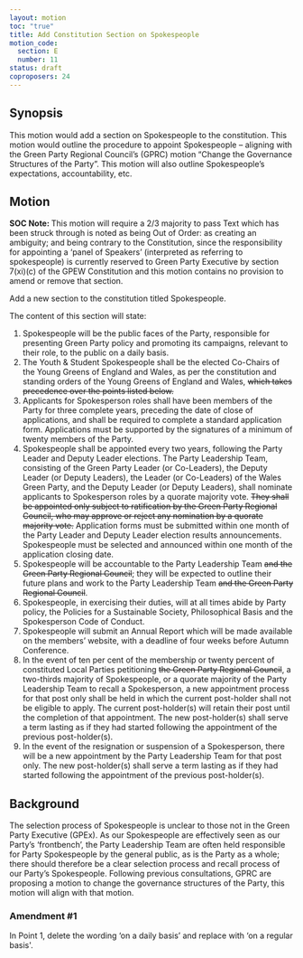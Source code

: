 ```yaml
---
layout: motion
toc: "true"
title: Add Constitution Section on Spokespeople
motion_code:
  section: E
  number: 11
status: draft
coproposers: 24
---
```

## Synopsis

This motion would add a section on Spokespeople to the constitution. This motion would outline the procedure to appoint Spokespeople – aligning with the Green Party Regional Council’s (GPRC) motion “Change the Governance Structures of the Party”. This motion will also outline Spokespeople’s expectations, accountability, etc.

## Motion

<p class="alert d-inline-block alert-primary"><strong>SOC Note: </strong> This motion will require a 2/3 majority to pass  Text which has been struck through is noted as being Out of Order: as creating an ambiguity; and being contrary to the Constitution, since the responsibility for appointing a ‘panel of Speakers’ (interpreted as referring to spokespeople) is currently reserved to Green Party Executive by section 7(xi)(c) of the GPEW Constitution and this motion contains no provision to amend or remove that section.</p>

[](<>)[](<>)Add a new section to the constitution titled Spokespeople.

The content of this section will state:

1. Spokespeople will be the public faces of the Party, responsible for presenting Green Party policy and promoting its campaigns, relevant to their role, to the public on a daily basis.
2. The Youth & Student Spokespeople shall be the elected Co-Chairs of the Young Greens of England and Wales, as per the constitution and standing orders of the Young Greens of England and Wales, ~~which takes precedence over the points listed below.~~
3. Applicants for Spokesperson roles shall have been members of the Party for three complete years, preceding the date of close of applications, and shall be required to complete a standard application form. Applications must be supported by the signatures of a minimum of twenty members of the Party.
4. Spokespeople shall be appointed every two years, following the Party Leader and Deputy Leader elections. The Party Leadership Team, consisting of the Green Party Leader (or Co-Leaders), the Deputy Leader (or Deputy Leaders), the Leader (or Co-Leaders) of the Wales Green Party, and the Deputy Leader (or Deputy Leaders), shall nominate applicants to Spokesperson roles by a quorate majority vote. ~~They shall be appointed only subject to ratification by the Green Party Regional Council, who may approve or reject any nomination by a quorate majority vote.~~ Application forms must be submitted within one month of the Party Leader and Deputy Leader election results announcements. Spokespeople must be selected and announced within one month of the application closing date.
5. Spokespeople will be accountable to the Party Leadership Team ~~and the Green Party Regional Council~~; they will be expected to outline their future plans and work to the Party Leadership Team ~~and the Green Party Regional Council~~.
6. Spokespeople, in exercising their duties, will at all times abide by Party policy, the Policies for a Sustainable Society, Philosophical Basis and the Spokesperson Code of Conduct.
7. Spokespeople will submit an Annual Report which will be made available on the members’ website, with a deadline of four weeks before Autumn Conference.
8. In the event of ten per cent of the membership or twenty percent of constituted Local Parties petitioning ~~the Green Party Regional Council~~, a two-thirds majority of Spokespeople, or a quorate majority of the Party Leadership Team to recall a Spokesperson, a new appointment process for that post only shall be held in which the current post-holder shall not be eligible to apply. The current post-holder(s) will retain their post until the completion of that appointment. The new post-holder(s) shall serve a term lasting as if they had started following the appointment of the previous post-holder(s).
9. In the event of the resignation or suspension of a Spokesperson, there will be a new appointment by the Party Leadership Team for that post only. The new post-holder(s) shall serve a term lasting as if they had started following the appointment of the previous post-holder(s).

## Background

The selection process of Spokespeople is unclear to those not in the Green Party Executive (GPEx). As our Spokespeople are effectively seen as our Party’s ‘frontbench’, the Party Leadership Team are often held responsible for Party Spokespeople by the general public, as is the Party as a whole; there should therefore be a clear selection process and recall process of our Party’s Spokespeople. Following previous consultations, GPRC are proposing a motion to change the governance structures of the Party, this motion will align with that motion.


<div class="amendment amendment-tbd">
<div class="d-flex justify-content-between align-items-start">
<h3 id="amendment-1">Amendment #1</h3>
</div>
    
In Point 1, delete the wording ‘on a daily basis’ and replace with ‘on a regular basis'.
  
</div>
